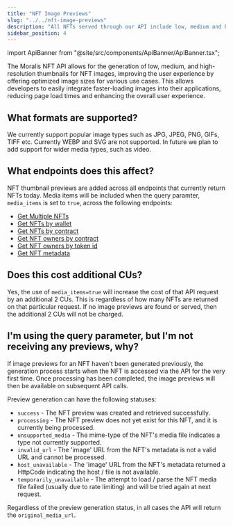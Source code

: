 ```yaml
---
title: "NFT Image Previews"
slug: "../../nft-image-previews"
description: "All NFTs served through our API include low, medium and high resolution images. Read more about how it works here."
sidebar_position: 4
---
```


import ApiBanner from "@site/src/components/ApiBanner/ApiBanner.tsx";



The Moralis NFT API allows for the generation of low, medium, and high-resolution thumbnails for NFT images, improving the user experience by offering optimized image sizes for various use cases. This allows developers to easily integrate faster-loading images into their applications, reducing page load times and enhancing the overall user experience.

## What formats are supported?
We currently support popular image types such as JPG, JPEG, PNG, GIFs, TIFF etc. Currently WEBP and SVG are not supported. In future we plan to add support for wider media types, such as video.

## What endpoints does this affect?
NFT thumbnail previews are added across all endpoints that currently return NFTs today. Media items will be included when the query paramter, `media_items` is set to `true`, across the following endpoints:

* [Get Multiple NFTs](/web3-data-api/evm/reference/get-multiple-nfts)
* [Get NFTs by wallet](/web3-data-api/evm/reference/get-wallet-nfts)
* [Get NFTs by contract](/web3-data-api/evm/reference/get-contract-nfts)
* [Get NFT owners by contract](/web3-data-api/evm/reference/get-nft-owners)
* [Get NFT owners by token id](/web3-data-api/evm/reference/get-nft-token-id-owners)
* [Get NFT metadata](/web3-data-api/evm/reference/get-nft-metadata)

## Does this cost additional CUs?
Yes, the use of `media_items=true` will increase the cost of that API request by an additional 2 CUs. This is regardless of how many NFTs are returned on that particular request. If no image previews are found or served, then the additional 2 CUs will not be charged.


## I'm using the query parameter, but I'm not receiving any previews, why?
If image previews for an NFT haven't been generated previously, the generation process starts when the NFT is accessed via the API for the very first time. Once processing has been completed, the image previews will then be available on subsequent API calls.

Preview generation can have the following statuses:
- `success` - The NFT preview was created and retrieved successfully.
- `processing` - The NFT preview does not yet exist for this NFT, and it is currently being processed.
- `unsupported_media` - The mime-type of the NFT's media file indicates a type not currently supported.
- `invalid_url` - The 'image' URL from the NFT's metadata is not a valid URL and cannot be processed.
- `host_unavailable` - The 'image' URL from the NFT's metadata returned a HttpCode indicating the host / file is not available.
- `temporarily_unavailable` - The attempt to load / parse the NFT media file failed (usually due to rate limiting) and will be tried again at next request.

Regardless of the preview generation status, in all cases the API will return the `original_media_url`.
